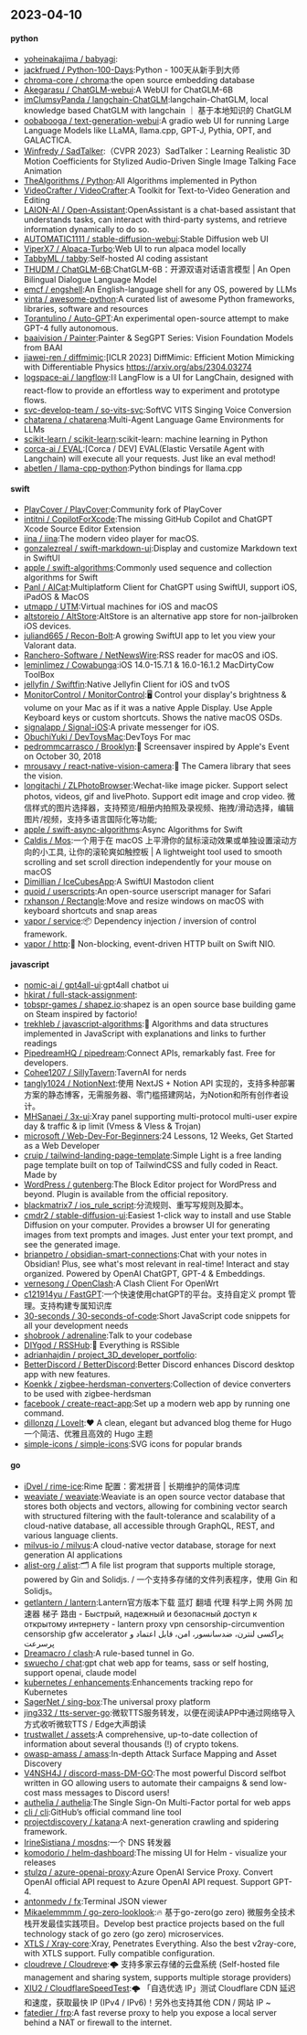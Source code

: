 ## 2023-04-10

#### python
* [yoheinakajima / babyagi](https://github.com/yoheinakajima/babyagi):
* [jackfrued / Python-100-Days](https://github.com/jackfrued/Python-100-Days):Python - 100天从新手到大师
* [chroma-core / chroma](https://github.com/chroma-core/chroma):the open source embedding database
* [Akegarasu / ChatGLM-webui](https://github.com/Akegarasu/ChatGLM-webui):A WebUI for ChatGLM-6B
* [imClumsyPanda / langchain-ChatGLM](https://github.com/imClumsyPanda/langchain-ChatGLM):langchain-ChatGLM, local knowledge based ChatGLM with langchain ｜ 基于本地知识的 ChatGLM
* [oobabooga / text-generation-webui](https://github.com/oobabooga/text-generation-webui):A gradio web UI for running Large Language Models like LLaMA, llama.cpp, GPT-J, Pythia, OPT, and GALACTICA.
* [Winfredy / SadTalker](https://github.com/Winfredy/SadTalker):（CVPR 2023）SadTalker：Learning Realistic 3D Motion Coefficients for Stylized Audio-Driven Single Image Talking Face Animation
* [TheAlgorithms / Python](https://github.com/TheAlgorithms/Python):All Algorithms implemented in Python
* [VideoCrafter / VideoCrafter](https://github.com/VideoCrafter/VideoCrafter):A Toolkit for Text-to-Video Generation and Editing
* [LAION-AI / Open-Assistant](https://github.com/LAION-AI/Open-Assistant):OpenAssistant is a chat-based assistant that understands tasks, can interact with third-party systems, and retrieve information dynamically to do so.
* [AUTOMATIC1111 / stable-diffusion-webui](https://github.com/AUTOMATIC1111/stable-diffusion-webui):Stable Diffusion web UI
* [ViperX7 / Alpaca-Turbo](https://github.com/ViperX7/Alpaca-Turbo):Web UI to run alpaca model locally
* [TabbyML / tabby](https://github.com/TabbyML/tabby):Self-hosted AI coding assistant
* [THUDM / ChatGLM-6B](https://github.com/THUDM/ChatGLM-6B):ChatGLM-6B：开源双语对话语言模型 | An Open Bilingual Dialogue Language Model
* [emcf / engshell](https://github.com/emcf/engshell):An English-language shell for any OS, powered by LLMs
* [vinta / awesome-python](https://github.com/vinta/awesome-python):A curated list of awesome Python frameworks, libraries, software and resources
* [Torantulino / Auto-GPT](https://github.com/Torantulino/Auto-GPT):An experimental open-source attempt to make GPT-4 fully autonomous.
* [baaivision / Painter](https://github.com/baaivision/Painter):Painter & SegGPT Series: Vision Foundation Models from BAAI
* [jiawei-ren / diffmimic](https://github.com/jiawei-ren/diffmimic):[ICLR 2023] DiffMimic: Efficient Motion Mimicking with Differentiable Physics https://arxiv.org/abs/2304.03274
* [logspace-ai / langflow](https://github.com/logspace-ai/langflow):⛓️
LangFlow is a UI for LangChain, designed with react-flow to provide an effortless way to experiment and prototype flows.
* [svc-develop-team / so-vits-svc](https://github.com/svc-develop-team/so-vits-svc):SoftVC VITS Singing Voice Conversion
* [chatarena / chatarena](https://github.com/chatarena/chatarena):Multi-Agent Language Game Environments for LLMs
* [scikit-learn / scikit-learn](https://github.com/scikit-learn/scikit-learn):scikit-learn: machine learning in Python
* [corca-ai / EVAL](https://github.com/corca-ai/EVAL):[Corca / DEV] EVAL(Elastic Versatile Agent with Langchain) will execute all your requests. Just like an eval method!
* [abetlen / llama-cpp-python](https://github.com/abetlen/llama-cpp-python):Python bindings for llama.cpp

#### swift
* [PlayCover / PlayCover](https://github.com/PlayCover/PlayCover):Community fork of PlayCover
* [intitni / CopilotForXcode](https://github.com/intitni/CopilotForXcode):The missing GitHub Copilot and ChatGPT Xcode Source Editor Extension
* [iina / iina](https://github.com/iina/iina):The modern video player for macOS.
* [gonzalezreal / swift-markdown-ui](https://github.com/gonzalezreal/swift-markdown-ui):Display and customize Markdown text in SwiftUI
* [apple / swift-algorithms](https://github.com/apple/swift-algorithms):Commonly used sequence and collection algorithms for Swift
* [Panl / AICat](https://github.com/Panl/AICat):Multiplatform Client for ChatGPT using SwiftUI, support iOS, iPadOS & MacOS
* [utmapp / UTM](https://github.com/utmapp/UTM):Virtual machines for iOS and macOS
* [altstoreio / AltStore](https://github.com/altstoreio/AltStore):AltStore is an alternative app store for non-jailbroken iOS devices.
* [juliand665 / Recon-Bolt](https://github.com/juliand665/Recon-Bolt):A growing SwiftUI app to let you view your Valorant data.
* [Ranchero-Software / NetNewsWire](https://github.com/Ranchero-Software/NetNewsWire):RSS reader for macOS and iOS.
* [leminlimez / Cowabunga](https://github.com/leminlimez/Cowabunga):iOS 14.0-15.7.1 & 16.0-16.1.2 MacDirtyCow ToolBox
* [jellyfin / Swiftfin](https://github.com/jellyfin/Swiftfin):Native Jellyfin Client for iOS and tvOS
* [MonitorControl / MonitorControl](https://github.com/MonitorControl/MonitorControl):🖥
Control your display's brightness & volume on your Mac as if it was a native Apple Display. Use Apple Keyboard keys or custom shortcuts. Shows the native macOS OSDs.
* [signalapp / Signal-iOS](https://github.com/signalapp/Signal-iOS):A private messenger for iOS.
* [ObuchiYuki / DevToysMac](https://github.com/ObuchiYuki/DevToysMac):DevToys For mac
* [pedrommcarrasco / Brooklyn](https://github.com/pedrommcarrasco/Brooklyn):🍎
Screensaver inspired by Apple's Event on October 30, 2018
* [mrousavy / react-native-vision-camera](https://github.com/mrousavy/react-native-vision-camera):📸
The Camera library that sees the vision.
* [longitachi / ZLPhotoBrowser](https://github.com/longitachi/ZLPhotoBrowser):Wechat-like image picker. Support select photos, videos, gif and livePhoto. Support edit image and crop video. 微信样式的图片选择器，支持预览/相册内拍照及录视频、拖拽/滑动选择，编辑图片/视频，支持多语言国际化等功能;
* [apple / swift-async-algorithms](https://github.com/apple/swift-async-algorithms):Async Algorithms for Swift
* [Caldis / Mos](https://github.com/Caldis/Mos):一个用于在 macOS 上平滑你的鼠标滚动效果或单独设置滚动方向的小工具, 让你的滚轮爽如触控板 | A lightweight tool used to smooth scrolling and set scroll direction independently for your mouse on macOS
* [Dimillian / IceCubesApp](https://github.com/Dimillian/IceCubesApp):A SwiftUI Mastodon client
* [quoid / userscripts](https://github.com/quoid/userscripts):An open-source userscript manager for Safari
* [rxhanson / Rectangle](https://github.com/rxhanson/Rectangle):Move and resize windows on macOS with keyboard shortcuts and snap areas
* [vapor / service](https://github.com/vapor/service):📦
Dependency injection / inversion of control framework.
* [vapor / http](https://github.com/vapor/http):🚀
Non-blocking, event-driven HTTP built on Swift NIO.

#### javascript
* [nomic-ai / gpt4all-ui](https://github.com/nomic-ai/gpt4all-ui):gpt4all chatbot ui
* [hkirat / full-stack-assignment](https://github.com/hkirat/full-stack-assignment):
* [tobspr-games / shapez.io](https://github.com/tobspr-games/shapez.io):shapez is an open source base building game on Steam inspired by factorio!
* [trekhleb / javascript-algorithms](https://github.com/trekhleb/javascript-algorithms):📝
Algorithms and data structures implemented in JavaScript with explanations and links to further readings
* [PipedreamHQ / pipedream](https://github.com/PipedreamHQ/pipedream):Connect APIs, remarkably fast. Free for developers.
* [Cohee1207 / SillyTavern](https://github.com/Cohee1207/SillyTavern):TavernAI for nerds
* [tangly1024 / NotionNext](https://github.com/tangly1024/NotionNext):使用 NextJS + Notion API 实现的，支持多种部署方案的静态博客，无需服务器、零门槛搭建网站，为Notion和所有创作者设计。
* [MHSanaei / 3x-ui](https://github.com/MHSanaei/3x-ui):Xray panel supporting multi-protocol multi-user expire day & traffic & ip limit (Vmess & Vless & Trojan)
* [microsoft / Web-Dev-For-Beginners](https://github.com/microsoft/Web-Dev-For-Beginners):24 Lessons, 12 Weeks, Get Started as a Web Developer
* [cruip / tailwind-landing-page-template](https://github.com/cruip/tailwind-landing-page-template):Simple Light is a free landing page template built on top of TailwindCSS and fully coded in React. Made by
* [WordPress / gutenberg](https://github.com/WordPress/gutenberg):The Block Editor project for WordPress and beyond. Plugin is available from the official repository.
* [blackmatrix7 / ios_rule_script](https://github.com/blackmatrix7/ios_rule_script):分流规则、重写写规则及脚本。
* [cmdr2 / stable-diffusion-ui](https://github.com/cmdr2/stable-diffusion-ui):Easiest 1-click way to install and use Stable Diffusion on your computer. Provides a browser UI for generating images from text prompts and images. Just enter your text prompt, and see the generated image.
* [brianpetro / obsidian-smart-connections](https://github.com/brianpetro/obsidian-smart-connections):Chat with your notes in Obsidian! Plus, see what's most relevant in real-time! Interact and stay organized. Powered by OpenAI ChatGPT, GPT-4 & Embeddings.
* [vernesong / OpenClash](https://github.com/vernesong/OpenClash):A Clash Client For OpenWrt
* [c121914yu / FastGPT](https://github.com/c121914yu/FastGPT):一个快速使用chatGPT的平台。支持自定义 prompt 管理。支持构建专属知识库
* [30-seconds / 30-seconds-of-code](https://github.com/30-seconds/30-seconds-of-code):Short JavaScript code snippets for all your development needs
* [shobrook / adrenaline](https://github.com/shobrook/adrenaline):Talk to your codebase
* [DIYgod / RSSHub](https://github.com/DIYgod/RSSHub):🍰
Everything is RSSible
* [adrianhajdin / project_3D_developer_portfolio](https://github.com/adrianhajdin/project_3D_developer_portfolio):
* [BetterDiscord / BetterDiscord](https://github.com/BetterDiscord/BetterDiscord):Better Discord enhances Discord desktop app with new features.
* [Koenkk / zigbee-herdsman-converters](https://github.com/Koenkk/zigbee-herdsman-converters):Collection of device converters to be used with zigbee-herdsman
* [facebook / create-react-app](https://github.com/facebook/create-react-app):Set up a modern web app by running one command.
* [dillonzq / LoveIt](https://github.com/dillonzq/LoveIt):❤️
A clean, elegant but advanced blog theme for Hugo 一个简洁、优雅且高效的 Hugo 主题
* [simple-icons / simple-icons](https://github.com/simple-icons/simple-icons):SVG icons for popular brands

#### go
* [iDvel / rime-ice](https://github.com/iDvel/rime-ice):Rime 配置：雾凇拼音 | 长期维护的简体词库
* [weaviate / weaviate](https://github.com/weaviate/weaviate):Weaviate is an open source vector database that stores both objects and vectors, allowing for combining vector search with structured filtering with the fault-tolerance and scalability of a cloud-native database, all accessible through GraphQL, REST, and various language clients.
* [milvus-io / milvus](https://github.com/milvus-io/milvus):A cloud-native vector database, storage for next generation AI applications
* [alist-org / alist](https://github.com/alist-org/alist):🗂️
A file list program that supports multiple storage, powered by Gin and Solidjs. / 一个支持多存储的文件列表程序，使用 Gin 和 Solidjs。
* [getlantern / lantern](https://github.com/getlantern/lantern):Lantern官方版本下载 蓝灯 翻墙 代理 科学上网 外网 加速器 梯子 路由 - Быстрый, надежный и безопасный доступ к открытому интернету - lantern proxy vpn censorship-circumvention censorship gfw accelerator پراکسی لنترن، ضدسانسور، امن، قابل اعتماد و پرسرعت
* [Dreamacro / clash](https://github.com/Dreamacro/clash):A rule-based tunnel in Go.
* [swuecho / chat](https://github.com/swuecho/chat):gpt chat web app for teams, sass or self hosting, support openai, claude model
* [kubernetes / enhancements](https://github.com/kubernetes/enhancements):Enhancements tracking repo for Kubernetes
* [SagerNet / sing-box](https://github.com/SagerNet/sing-box):The universal proxy platform
* [jing332 / tts-server-go](https://github.com/jing332/tts-server-go):微软TTS服务转发，以便在阅读APP中通过网络导入方式收听微软TTS / Edge大声朗读
* [trustwallet / assets](https://github.com/trustwallet/assets):A comprehensive, up-to-date collection of information about several thousands (!) of crypto tokens.
* [owasp-amass / amass](https://github.com/owasp-amass/amass):In-depth Attack Surface Mapping and Asset Discovery
* [V4NSH4J / discord-mass-DM-GO](https://github.com/V4NSH4J/discord-mass-DM-GO):The most powerful Discord selfbot written in GO allowing users to automate their campaigns & send low-cost mass messages to Discord users!
* [authelia / authelia](https://github.com/authelia/authelia):The Single Sign-On Multi-Factor portal for web apps
* [cli / cli](https://github.com/cli/cli):GitHub’s official command line tool
* [projectdiscovery / katana](https://github.com/projectdiscovery/katana):A next-generation crawling and spidering framework.
* [IrineSistiana / mosdns](https://github.com/IrineSistiana/mosdns):一个 DNS 转发器
* [komodorio / helm-dashboard](https://github.com/komodorio/helm-dashboard):The missing UI for Helm - visualize your releases
* [stulzq / azure-openai-proxy](https://github.com/stulzq/azure-openai-proxy):Azure OpenAI Service Proxy. Convert OpenAI official API request to Azure OpenAI API request. Support GPT-4.
* [antonmedv / fx](https://github.com/antonmedv/fx):Terminal JSON viewer
* [Mikaelemmmm / go-zero-looklook](https://github.com/Mikaelemmmm/go-zero-looklook):🔥
基于go-zero(go zero) 微服务全技术栈开发最佳实践项目。Develop best practice projects based on the full technology stack of go zero (go zero) microservices.
* [XTLS / Xray-core](https://github.com/XTLS/Xray-core):Xray, Penetrates Everything. Also the best v2ray-core, with XTLS support. Fully compatible configuration.
* [cloudreve / Cloudreve](https://github.com/cloudreve/Cloudreve):🌩
支持多家云存储的云盘系统 (Self-hosted file management and sharing system, supports multiple storage providers)
* [XIU2 / CloudflareSpeedTest](https://github.com/XIU2/CloudflareSpeedTest):🌩
「自选优选 IP」测试 Cloudflare CDN 延迟和速度，获取最快 IP (IPv4 / IPv6)！另外也支持其他 CDN / 网站 IP ~
* [fatedier / frp](https://github.com/fatedier/frp):A fast reverse proxy to help you expose a local server behind a NAT or firewall to the internet.

